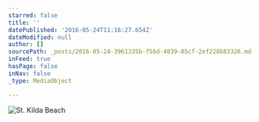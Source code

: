 ```yaml
---
starred: false
title: ''
datePublished: '2016-05-24T11:16:27.654Z'
dateModified: null
author: []
sourcePath: _posts/2016-05-24-3961335b-f56d-4039-85cf-2ef228b83326.md
inFeed: true
hasPage: false
inNav: false
_type: MediaObject

---
```

![St. Kilda Beach](https://the-grid-user-content.s3-us-west-2.amazonaws.com/634104b4-8c10-43f8-bda5-1561d28f0127.jpg)